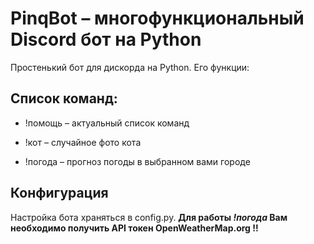 # PinqBot – многофункциональный Discord бот на Python
Простенький бот для дискорда на Python. Его функции:

## Список команд:

- !помощь – актуальный список команд

- !кот – случайное фото кота

- !погода – прогноз погоды в выбранном вами городе


## Конфигурация
Настройка бота храняться в config.py. **Для работы *!погода* Вам необходимо получить API токен OpenWeatherMap.org !!**